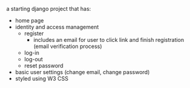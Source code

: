 a starting django project that has:
- home page
- identity and access management
  - register
    - includes an email for user to click link and finish registration (email verification process)
  - log-in
  - log-out
  - reset password
- basic user settings (change email, change password) 
- styled using W3 CSS
